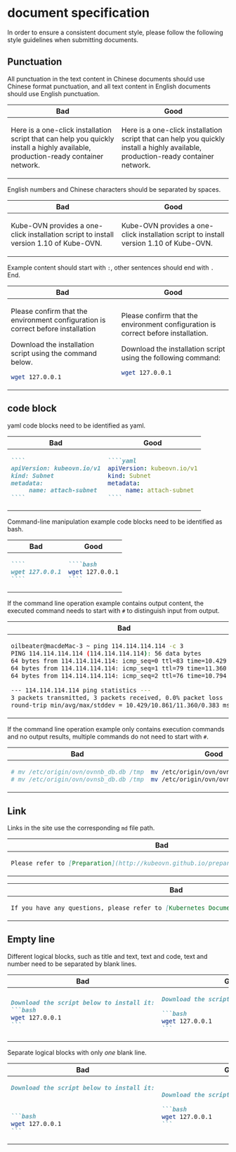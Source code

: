 # document specification

In order to ensure a consistent document style, please follow the following style guidelines when submitting documents.

## Punctuation

All punctuation in the text content in Chinese documents should use Chinese format punctuation, and all text content in English documents should use English punctuation.

<table>
<thead><tr><th>Bad</th><th>Good</th></tr></thead>
<tbody>
<tr><td>

Here is a one-click installation script that can help you quickly install a highly available, production-ready container network.

</td><td>

Here is a one-click installation script that can help you quickly install a highly available, production-ready container network.

</td></tr>
</tbody></table>

English numbers and Chinese characters should be separated by spaces.

<table>
<thead><tr><th>Bad</th><th>Good</th></tr></thead>
<tbody>
<tr><td>

Kube-OVN provides a one-click installation script to install version 1.10 of Kube-OVN.

</td><td>

Kube-OVN provides a one-click installation script to install version 1.10 of Kube-OVN.

</td></tr>
</tbody></table>

Example content should start with `:`, other sentences should end with `. ` End.

<table>
<thead><tr><th>Bad</th><th>Good</th></tr></thead>
<tbody>
<tr><td>

Please confirm that the environment configuration is correct before installation

Download the installation script using the command below.

```bash
wget 127.0.0.1
```

</td><td>

Please confirm that the environment configuration is correct before installation.

Download the installation script using the following command:

```bash
wget 127.0.0.1
```

</td></tr>
</tbody></table>

## code block

yaml code blocks need to be identified as yaml.

<table>
<thead><tr><th>Bad</th><th>Good</th></tr></thead>
<tbody>
<tr><td>

`````markdown
````
apiVersion: kubeovn.io/v1
kind: Subnet
metadata:
     name: attach-subnet
````
`````

</td><td>

`````markdown
````yaml
apiVersion: kubeovn.io/v1
kind: Subnet
metadata:
     name: attach-subnet
````
`````

</td></tr>
</tbody></table>

Command-line manipulation example code blocks need to be identified as bash.

<table>
<thead><tr><th>Bad</th><th>Good</th></tr></thead>
<tbody>
<tr><td>

`````markdown
````
wget 127.0.0.1
````
`````

</td><td>

`````markdown
````bash
wget 127.0.0.1
````
`````

</td></tr>
</tbody></table>

If the command line operation example contains output content, the executed command needs to start with `#` to distinguish input from output.

<table>
<thead><tr><th>Bad</th><th>Good</th></tr></thead>
<tbody>
<tr><td>

```bash
oilbeater@macdeMac-3 ~ ping 114.114.114.114 -c 3
PING 114.114.114.114 (114.114.114.114): 56 data bytes
64 bytes from 114.114.114.114: icmp_seq=0 ttl=83 time=10.429 ms
64 bytes from 114.114.114.114: icmp_seq=1 ttl=79 time=11.360 ms
64 bytes from 114.114.114.114: icmp_seq=2 ttl=76 time=10.794 ms

--- 114.114.114.114 ping statistics ---
3 packets transmitted, 3 packets received, 0.0% packet loss
round-trip min/avg/max/stddev = 10.429/10.861/11.360/0.383 ms
```

</td><td>

```bash
# ping 114.114.114.114 -c 3
PING 114.114.114.114 (114.114.114.114): 56 data bytes
64 bytes from 114.114.114.114: icmp_seq=0 ttl=83 time=10.429 ms
64 bytes from 114.114.114.114: icmp_seq=1 ttl=79 time=11.360 ms
64 bytes from 114.114.114.114: icmp_seq=2 ttl=76 time=10.794 ms

--- 114.114.114.114 ping statistics ---
3 packets transmitted, 3 packets received, 0.0% packet loss
round-trip min/avg/max/stddev = 10.429/10.861/11.360/0.383 ms
```

</td></tr>
</tbody></table>

If the command line operation example only contains execution commands and no output results, multiple commands do not need to start with `#`.

<table>
<thead><tr><th>Bad</th><th>Good</th></tr></thead>
<tbody>
<tr><td>

```bash
# mv /etc/origin/ovn/ovnnb_db.db /tmp
# mv /etc/origin/ovn/ovnsb_db.db /tmp
```

</td><td>

```bash
mv /etc/origin/ovn/ovnnb_db.db /tmp
mv /etc/origin/ovn/ovnsb_db.db /tmp
```

</td></tr>
</tbody></table>

## Link

Links in the site use the corresponding `md` file path.

<table>
<thead><tr><th>Bad</th><th>Good</th></tr></thead>
<tbody>
<tr><td>

```markdown
Please refer to [Preparation](http://kubeovn.github.io/prepare) before installation.
```

</td><td>

```markdown
Please refer to [Preparation](./prepare.md) before installation.
```

</td></tr>
</tbody></table>

<table>
<thead><tr><th>Bad</th><th>Good</th></tr></thead>
<tbody>
<tr><td>

```markdown
If you have any questions, please refer to [Kubernetes Documentation](http://kubernetes.io).
```

</td><td>

```markdown
If you have any questions, please refer to [Kubernetes Documentation](http://kubernetes.io){: target="_blank" }.
```

</td></tr>
</tbody></table>

## Empty line

Different logical blocks, such as title and text, text and code, text and number need to be separated by blank lines.

<table>
<thead><tr><th>Bad</th><th>Good</th></tr></thead>
<tbody>
<tr><td>

````markdown
Download the script below to install it:
```bash
wget 127.0.0.1
```
````

</td><td>

````markdown
Download the script below to install it:

```bash
wget 127.0.0.1
```
````

</td></tr>
</tbody></table>

Separate logical blocks with only *one* blank line.

<table>
<thead><tr><th>Bad</th><th>Good</th></tr></thead>
<tbody>
<tr><td>

````markdown
Download the script below to install it:



```bash
wget 127.0.0.1
```
````

</td><td>

````markdown
Download the script below to install it:

```bash
wget 127.0.0.1
```
````

</td></tr>
</tbody></table>
